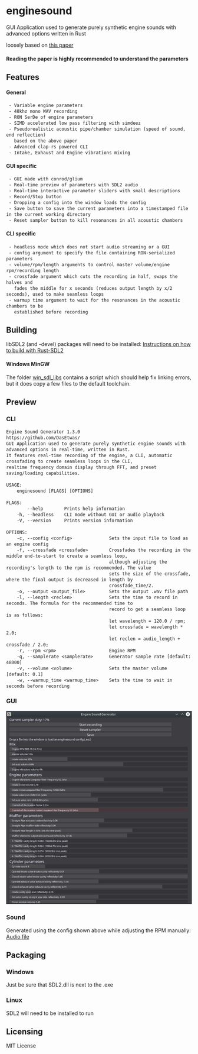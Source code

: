 # enginesound

GUI Application used to generate purely synthetic engine sounds with advanced options written in Rust

loosely based on [this paper](https://www.researchgate.net/publication/280086598_Physically_informed_car_engine_sound_synthesis_for_virtual_and_augmented_environments "Physically informed_car engine sound synthesis for virtual and augmented environments")

#### Reading the paper is highly recommended to understand the parameters ####

## Features ##


#### General ####
```
 - Variable engine parameters
 - 48khz mono WAV recording
 - RON SerDe of engine parameters
 - SIMD accelerated low pass filtering with simdeez
 - Pseudorealistic acoustic pipe/chamber simulation (speed of sound, end reflection)
   based on the above paper
 - Advanced clap-rs powered CLI
 - Intake, Exhaust and Engine vibrations mixing
```

#### GUI specific ####
```
 - GUI made with conrod/glium
 - Real-time preview of parameters with SDL2 audio
 - Real-time interactive parameter sliders with small descriptions
 - Record/Stop button
 - Dropping a config into the window loads the config
 - Save button to save the current parameters into a timestamped file in the current working directory
 - Reset sampler button to kill resonances in all acoustic chambers
```

#### CLI specific ####
```
 - headless mode which does not start audio streaming or a GUI
 - config argument to specify the file containing RON-serialized parameters
 - volume/rpm/length arguments to control master volume/engine rpm/recording length
 - crossfade argument which cuts the recording in half, swaps the halves and
   fades the middle for x seconds (reduces output length by x/2 seconds), used to make seamless loops
 - warmup time argument to wait for the resonances in the acoustic chambers to be
   established before recording
```

## Building ##

libSDL2 (and -devel) packages will need to be installed:
[Instructions on how to build with Rust-SDL2](https://github.com/Rust-SDL2/rust-sdl2/blob/master/README.md#requirements)

#### Windows MinGW ####
The folder [win_sdl_libs](win_sdl_libs) contains a script which should help fix linking errors, but it does copy a
few files to the default toolchain.

## Preview ##
### CLI ###
```
Engine Sound Generator 1.3.0
https://github.com/DasEtwas/
GUI Application used to generate purely synthetic engine sounds with advanced options in real-time, written in Rust.
It features real-time recording of the engine, a CLI, automatic crossfading to create seamless loops in the CLI,
realtime frequency domain display through FFT, and preset saving/loading capabilities.

USAGE:
    enginesound [FLAGS] [OPTIONS]

FLAGS:
        --help        Prints help information
    -h, --headless    CLI mode without GUI or audio playback
    -V, --version     Prints version information

OPTIONS:
    -c, --config <config>              Sets the input file to load as an engine config
    -f, --crossfade <crossfade>        Crossfades the recording in the middle end-to-start to create a seamless loop,
                                       although adjusting the recording's length to the rpm is recommended. The value
                                       sets the size of the crossfade, where the final output is decreased in length by
                                       crossfade_time/2.
    -o, --output <output_file>         Sets the output .wav file path
    -l, --length <reclen>              Sets the time to record in seconds. The formula for the recommended time to
                                       record to get a seamless loop is as follows:
                                       let wavelength = 120.0 / rpm;
                                       let crossfade = wavelength * 2.0;
                                       let reclen = audio_length + crossfade / 2.0;
    -r, --rpm <rpm>                    Engine RPM
    -q, --samplerate <samplerate>      Generator sample rate [default: 48000]
    -v, --volume <volume>              Sets the master volume [default: 0.1]
    -w, --warmup_time <warmup_time>    Sets the time to wait in seconds before recording
```

### GUI ###
![Image](example.png)

### Sound ###
Generated using the config shown above while adjusting the RPM manually: [Audio file](example.mp3)

## Packaging ##
### Windows ###
Just be sure that SDL2.dll is next to the .exe

### Linux ###
SDL2 will need to be installed to run

## Licensing ##

MIT License
